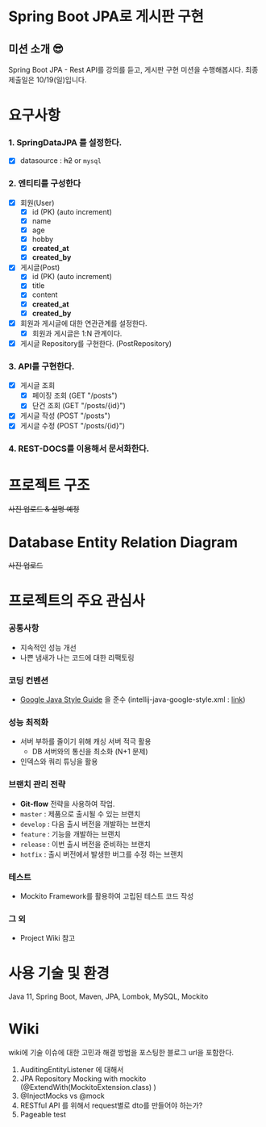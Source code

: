 # Spring Boot JPA로 게시판 구현

## 미션 소개 😎

Spring Boot JPA - Rest API를 강의를 듣고, 게시판 구현 미션을 수행해봅시다. 최종 제출일은 10/19(일)입니다.

# 요구사항

### **1. SpringDataJPA 를 설정한다.**

- [x] datasource : ~~h2~~ or `mysql`

### **2. 엔티티를 구성한다**

- [x] 회원(User)
  - [x] id (PK) (auto increment)
  - [x] name
  - [x] age
  - [x] hobby
  - [x] **created_at**
  - [x] **created_by**
- [x] 게시글(Post)
  - [x] id (PK) (auto increment)
  - [x] title
  - [x] content
  - [x] **created_at**
  - [x] **created_by**
- [x] 회원과 게시글에 대한 연관관계를 설정한다.
  - [x] 회원과 게시글은 1:N 관계이다.
- [x] 게시글 Repository를 구현한다. (PostRepository)

### **3. API를 구현한다.**

- [x] 게시글 조회
  - [x] 페이징 조회 (GET "/posts")
  - [x] 단건 조회 (GET "/posts/{id}")
- [x] 게시글 작성 (POST "/posts")
- [x] 게시글 수정 (POST "/posts/{id}")

### 4. REST-DOCS를 이용해서 문서화한다.

# 프로젝트 구조

~~사진 업로드 & 설명 예정~~

# Database Entity Relation Diagram

~~사진 업로드~~

# 프로젝트의 주요 관심사

### 공통사항

- 지속적인 성능 개선
- 나쁜 냄새가 나는 코드에 대한 리팩토링

### 코딩 컨벤션 

- [Google Java Style Guide](https://google.github.io/styleguide/javaguide.html) 을 준수 (intellij-java-google-style.xml : [link](https://github.com/google/styleguide))

### 성능 최적화

- 서버 부하를 줄이기 위해 캐싱 서버 적극 활용
  - DB 서버와의 통신을 최소화 (N+1 문제)
- 인덱스와 쿼리 튜닝을 활용

### 브랜치 관리 전략

- **Git-flow** 전략을 사용하여 작업.
- `master` : 제품으로 출시될 수 있는 브랜치
- `develop` : 다음 출시 버전을 개발하는 브랜치
- `feature` : 기능을 개발하는 브랜치
- `release` : 이번 출시 버전을 준비하는 브랜치
- `hotfix` : 출시 버전에서 발생한 버그를 수정 하는 브랜치

### 테스트

- Mockito Framework를 활용하여 고립된 테스트 코드 작성

### 그 외

- Project Wiki 참고

# 사용 기술 및 환경

Java 11, Spring Boot, Maven, JPA, Lombok, MySQL, Mockito

# Wiki

wiki에 기술 이슈에 대한 고민과 해결 방법을 포스팅한 블로그 url을 포함한다.

1. AuditingEntityListener 에 대해서
2. JPA Repository Mocking with mockito (@ExtendWith(MockitoExtension.class) )
3. @InjectMocks vs @mock
4. RESTful API 를 위해서 request별로 dto를 만들어야 하는가?
5. Pageable test


